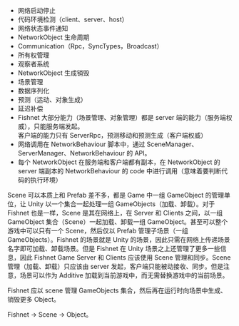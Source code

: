 - 网络启动停止
- 代码环境检测（client、server、host）
- 网络状态事件通知
- NetworkObject 生命周期
- Communication（Rpc，SyncTypes，Broadcast）
- 所有权管理
- 观察者系统
- NetworkObject 生成销毁
- 场景管理
- 数据序列化
- 预测（运动、对象生成）
- 延迟补偿
- Fishnet 大部分能力（场景管理、对象管理）都是 server 端的能力（服务端权威），只能服务端发起。<br/>客户端的能力只有 ServerRpc，预测移动和预测生成（客户端权威）
- 网络调用在 NetworkBehaviour 脚本中，通过 SceneManager、ServerManager、NetworkBehaviour 的 API。
- 每个 NetworkObject 在服务端和客户端都有副本，在 NetworkObject 的 server 端副本的 NetworkBehaviour 的 code 中进行调用（意味着要判断代码的执行环境）

Scene 可以本质上和 Prefab 差不多，都是 Game 中一组 GameObject 的管理单位，让 Unity 以一个集合一起处理一组 GameObjects（加载、卸载）。对于 Fishnet 也是一样，Scene 是其在网络上，在 Server 和 Clients 之间，以一组 GameObject 集合（Scene）一起加载、卸载一组 GameObject。甚至可以整个游戏中可以只有一个 Scene，然后仅以 Prefab 管理子场景（一组 GameObjects）。Fishnet 的场景就是 Unity 的场景，因此只需在网络上传递场景名字即可加载、卸载场景。但是 Fishnet 在 Unity 场景之上还管理了更多一些信息，因此 Fishnet Game Server 和 Clients 应该使用 Scene 管理和同步。Scene 管理（加载、卸载）只应该由 server 发起，客户端只能被动接收、同步。但是注意，场景可以作为 Additive 加载到当前游戏中，而无需替换游戏中的当前场景。

Fishnet 应以 scene 管理 GameObjects 集合，然后再在运行时向场景中生成、销毁更多 Object。

Fishnet -> Scene -> Object。
